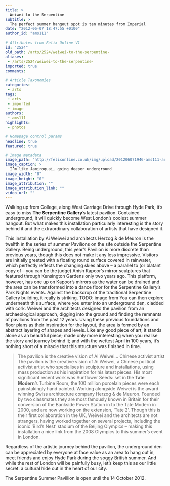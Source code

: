 ```yaml
---
title: >
  Weiwei to the Serpentine
subtitle: >
  The perfect summer hangout spot is ten minutes from Imperial
date: "2012-06-07 18:47:55 +0100"
author_id: "ams111"

# Attributes from Felix Online V1
id: "2524"
old_path: /arts/2524/weiwei-to-the-serpentine-
aliases:
 - /arts/2524/weiwei-to-the-serpentine-
imported: true
comments:

# Article Taxonomies
categories:
 - arts
tags:
 - arts
 - imported
 - image
authors:
 - ams111
highlights:
 - photos

# Homepage control params
headline: true
featured: true

# Image metadata
image_path: "http://felixonline.co.uk/img/upload/201206071946-ams111-arts1.gif"
image_caption: >
  I’m like Jamiroquai, going deeper underground
image_width: "0"
image_height: "0"
image_attribution: ""
image_attribution_link: ""
video_url: ""
---
```


Walking up from College, along West Carriage Drive through Hyde Park, it’s easy to miss __The Serpentine Gallery__’s latest pavilion. Contained underground, it will quickly become West London’s coolest summer hangout. But what makes this installation particularly interesting is the story behind it and the extraordinary collaboration of artists that have designed it.

This installation by Ai Weiwei and architects Herzog & de Meuron is the twelfth in the series of summer Pavilions on the site outside the Serpentine Gallery. Being underground, this year’s Pavilion is more discrete than previous years, though this does not make it any less impressive. Visitors are initially greeted with a floating round surface covered in rainwater, which perfectly reflects the changing skies above – a parallel to (or blatant copy of – you can be the judge) Anish Kapoor’s mirror sculptures that featured through Kensington Gardens only two years ago. This platform, however, has one up on Kapoor’s mirrors as the water can be drained and the area can be transformed into a dance floor for the Serpentine Gallery’s Park Nights events. Against the backdrop of the traditional Serpentine Gallery building, it really is striking.
TODO: image from
You can then explore underneath this surface, where you enter into an underground den, cladded with cork. Weiwei and the architects designed the pavilion from an archaeological approach, digging into the ground and finding the remnants of pavilions from the past 12 years. Using these previous foundations and floor plans as their inspiration for the layout, the area is formed by an abstract layering of shapes and levels. Like any good piece of art, it stands alone as an beautiful piece; made only more interesting when you realise the story and journey behind it; and with the wettest April in 100 years, it’s nothing short of a miracle that this structure was finished in time.
> The pavilion is the creative vision of Ai Weiwei... Chinese activist artist
The pavilion is the creative vision of Ai Weiwei, a Chinese political activist artist who specialises in sculpture and installations, using mass production as his inspiration for his latest pieces. His most significant recent work was Sunflower Seeds: set in the __Tate Modern__’s Turbine Room, the 100 million porcelain pieces were each painstakingly hand painted. Working alongside Weiwei is the award winning Swiss architecture company Herzog & de Meuron. Founded by two classmates they are most famously known in Britain for their conversion of the Bankside Power Station in to the Tate Modern in 2000, and are now working on the extension, ‘Tate 2’. Though this is their first collaboration in the UK, Weiwei and the architects are not strangers, having worked together on several projects, including the iconic ‘Bird’s Nest’ stadium of the Beijing Olympics – making this installation a nice link from the 2008 Olympics to this summer’s event in London.

Regardless of the artistic journey behind the pavilion, the underground den can be appreciated by everyone at face value as an area to hang out in, meet friends and enjoy Hyde Park during the soggy British summer. And while the rest of London will be painfully busy, let’s keep this as our little secret: a cultural hide out in the heart of our city.

The Serpentine Summer Pavillion is open until the 14 October 2012.
